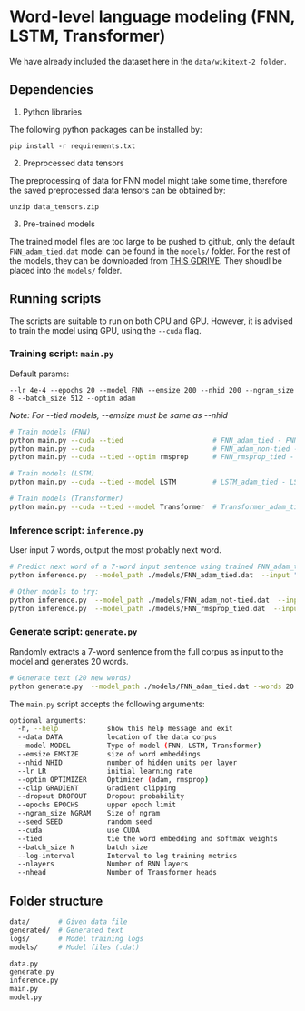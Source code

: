 # Word-level language modeling (FNN, LSTM, Transformer)

We have already included the dataset here in the `data/wikitext-2 folder`.

## Dependencies

1. Python libraries

The following python packages can be installed by:
```
pip install -r requirements.txt
```

2. Preprocessed data tensors

The preprocessing of data for FNN model might take some time, therefore the saved preprocessed data tensors can be obtained by:
```
unzip data_tensors.zip
```

3. Pre-trained models

The trained model files are too large to be pushed to github, only the default `FNN_adam_tied.dat` model can be found in the `models/` folder. For the rest of the models, they can be downloaded from [THIS GDRIVE](https://drive.google.com/drive/folders/1lTD7Hf5e-p-cNwkZy-egybdRKcE3aRn7). They shoudl be placed into the `models/` folder.

## Running scripts

The scripts are suitable to run on both CPU and GPU. However, it is advised to train the model using GPU, using the `--cuda` flag.

### Training script: `main.py`

Default params:

`--lr 4e-4 --epochs 20 --model FNN --emsize 200 --nhid 200 --ngram_size 8 --batch_size 512 --optim adam`

*Note: For --tied models, --emsize must be same as --nhid*

```bash
# Train models (FNN)
python main.py --cuda --tied                      # FNN_adam_tied - FNN tied model with Adam
python main.py --cuda                             # FNN_adam_non-tied - FNN non-tied model with Adam
python main.py --cuda --tied --optim rmsprop      # FNN_rmsprop_tied - FNN tied model with RMSprop

# Train models (LSTM)
python main.py --cuda --tied --model LSTM         # LSTM_adam_tied - LSTM tied model with Adam

# Train models (Transformer)
python main.py --cuda --tied --model Transformer  # Transformer_adam_tied - Transformer tied model with Adam
```
### Inference script: `inference.py`
User input 7 words, output the most probably next word.

```bash
# Predict next word of a 7-word input sentence using trained FNN_adam_tied model
python inference.py  --model_path ./models/FNN_adam_tied.dat  --input "today is a good day and I"

# Other models to try:
python inference.py  --model_path ./models/FNN_adam_not-tied.dat  --input "today is a good day and I"
python inference.py  --model_path ./models/FNN_rmsprop_tied.dat  --input "today is a good day and I"
```

### Generate script: `generate.py`
Randomly extracts a 7-word sentence from the full corpus as input to the model and generates 20 words.

```bash
# Generate text (20 new words)
python generate.py  --model_path ./models/FNN_adam_tied.dat --words 20

```




The `main.py` script accepts the following arguments:

```bash
optional arguments:
  -h, --help            show this help message and exit
  --data DATA           location of the data corpus
  --model MODEL         Type of model (FNN, LSTM, Transformer)
  --emsize EMSIZE       size of word embeddings
  --nhid NHID           number of hidden units per layer
  --lr LR               initial learning rate
  --optim OPTIMIZER     Optimizer (adam, rmsprop)
  --clip GRADIENT       Gradient clipping
  --dropout DROPOUT     Dropout probability
  --epochs EPOCHS       upper epoch limit
  --ngram_size NGRAM    Size of ngram
  --seed SEED           random seed
  --cuda                use CUDA
  --tied                tie the word embedding and softmax weights
  --batch_size N        batch size
  --log-interval        Interval to log training metrics
  --nlayers             Number of RNN layers
  --nhead               Number of Transformer heads

```

## Folder structure

```bash
data/       # Given data file
generated/  # Generated text
logs/       # Model training logs
models/     # Model files (.dat)

data.py
generate.py
inference.py
main.py
model.py
```
